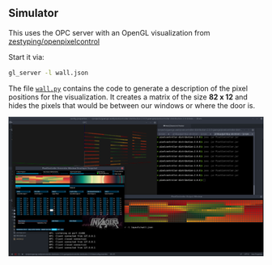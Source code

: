 ## Simulator

This uses the OPC server with an OpenGL visualization from [zestyping/openpixelcontrol](https://github.com/zestyping/openpixelcontrol)

Start it via:

```bash
gl_server -l wall.json
```

The file [`wall.py`](wall.py) contains the code to generate a description of the pixel positions for the visualization. It creates a matrix of the size **82 x 12** and hides the pixels that would be between our windows or where the door is.

![The OpenGL Simulator alongside PixelController](../img/simulator.png)
